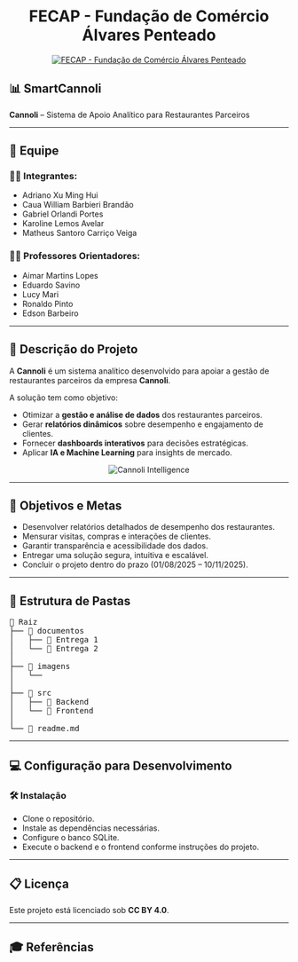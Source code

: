 <!DOCTYPE html>
<html lang="pt-BR">
<head>
  <meta charset="UTF-8">
</head>
<body>

<h1 align="center">FECAP - Fundação de Comércio Álvares Penteado</h1>

<p align="center">
  <a href="https://www.fecap.br/">
    <img src="https://encrypted-tbn0.gstatic.com/images?q=tbn:ANd9GcRhZPrRa89Kma0ZZogxm0pi-tCn_TLKeHGVxywp-LXAFGR3B1DPouAJYHgKZGV0XTEf4AE&usqp=CAU" alt="FECAP - Fundação de Comércio Álvares Penteado">
  </a>
</p>

<h2>📊 SmartCannoli</h2>
<p><b>Cannoli</b> – Sistema de Apoio Analítico para Restaurantes Parceiros</p>

<hr>

<h2>👥 Equipe</h2>

<h3>👨‍💻 Integrantes:</h3>
<ul>
  <li>Adriano Xu Ming Hui</li>
  <li>Caua William Barbieri Brandão</li>
  <li>Gabriel Orlandi Portes</li>
  <li>Karoline Lemos Avelar</li>
  <li>Matheus Santoro Carriço Veiga</li>
</ul>

<h3>🧑‍🏫 Professores Orientadores:</h3>
<ul>
 <li>Aimar Martins Lopes</li>
  <li>Eduardo Savino</li>
  <li>Lucy Mari</li>
  <li>Ronaldo Pinto</li>
  <li>Edson Barbeiro</li>
</ul>

<hr>

<h2>📝 Descrição do Projeto</h2>
<p>
A <b>Cannoli</b> é um sistema analítico desenvolvido para apoiar a gestão de restaurantes parceiros da empresa <b>Cannoli</b>.
</p>
<p>
A solução tem como objetivo:
</p>
<ul>
  <li>Otimizar a <b>gestão e análise de dados</b> dos restaurantes parceiros.</li>
  <li>Gerar <b>relatórios dinâmicos</b> sobre desempenho e engajamento de clientes.</li>
  <li>Fornecer <b>dashboards interativos</b> para decisões estratégicas.</li>
  <li>Aplicar <b>IA e Machine Learning</b> para insights de mercado.</li>
</ul>

<p align="center">
  <img src="https://pix4free.org/assets/library/2021-01-20/originals/game.jpg" alt="Cannoli Intelligence">
</p>

<hr>

<h2>🎯 Objetivos e Metas</h2>
<ul>
  <li>Desenvolver relatórios detalhados de desempenho dos restaurantes.</li>
  <li>Mensurar visitas, compras e interações de clientes.</li>
  <li>Garantir transparência e acessibilidade dos dados.</li>
  <li>Entregar uma solução segura, intuitiva e escalável.</li>
  <li>Concluir o projeto dentro do prazo (01/08/2025 – 10/11/2025).</li>
</ul>

<hr>

<h2>📂 Estrutura de Pastas</h2>

<pre>
📁 Raiz  
├── 📁 documentos  
│   ├── 📁 Entrega 1  
│   └── 📁 Entrega 2  
│
├── 📁 imagens  
│   └──  
│
├── 📁 src  
│   ├── 📁 Backend  
│   └── 📁 Frontend  
│
└── 📄 readme.md
</pre>

<hr>

<h2>💻 Configuração para Desenvolvimento</h2>

<h3>🛠 Instalação</h3>
<ul>
  <li>Clone o repositório.</li>
  <li>Instale as dependências necessárias.</li>
  <li>Configure o banco SQLite.</li>
  <li>Execute o backend e o frontend conforme instruções do projeto.</li>
</ul>

<hr>

<h2>📋 Licença</h2>
<p>
Este projeto está licenciado sob <b>CC BY 4.0</b>.<br>

</p>

<hr>

<h2>🎓 Referências</h2>
<ol>

</ol>

</body>
</html>
